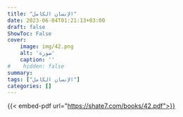 ```yaml
---
title: "الإنسان الكامل"
date: 2023-06-04T01:21:13+03:00
draft: false
ShowToc: False
cover:
    image: img/42.png
    alt: 'صورة'
    caption: ''
#    hidden: false
summary: 
tags: ["الإنسان الكامل"]
categories: []
---
```

{{< embed-pdf url="https://shate7.com/books/42.pdf">}} 


